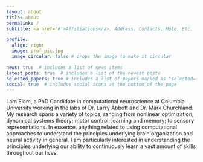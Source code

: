 ```yaml
---
layout: about
title: about
permalink: /
subtitle: <a href='#'>Affiliations</a>. Address. Contacts. Moto. Etc.

profile:
  align: right
  image: prof_pic.jpg
  image_circular: false # crops the image to make it circular

news: true  # includes a list of news items
latest_posts: true  # includes a list of the newest posts
selected_papers: true # includes a list of papers marked as "selected={true}"
social: true  # includes social icons at the bottom of the page
---
```


I am Elom, a PhD Candidate in computational neuroscience at Columbia University working in the labs of Dr. Larry Abbott and Dr. Mark Churchland. My research spans a variety of topics, ranging from nonlinear optimization; dynamical systems theory; motor control; learning and memory; to sensory representations. In essence, anything related to using computational approaches to understand the principles underlying brain organization and neural activity in general. I am particularly interested in understanding the principles underlying our ability to continuously learn a vast amount of skills throughout our lives.

